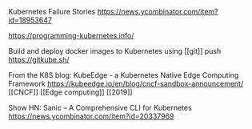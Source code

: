 Kubernetes Failure Stories https://news.ycombinator.com/item?id=18953647

https://programming-kubernetes.info/ 

Build and deploy docker images to Kubernetes using [[git]] push https://gitkube.sh/

From the K8S blog: KubeEdge - a Kubernetes Native Edge Computing Framework https://kubeedge.io/en/blog/cncf-sandbox-announcement/ [[CNCF]] [[Edge computing]] [[2019]]

Show HN: Sanic – A Comprehensive CLI for Kubernetes https://news.ycombinator.com/item?id=20337969

